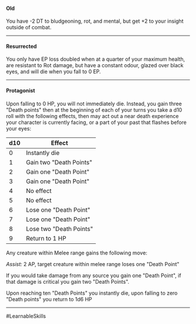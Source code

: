 #### Old

You have -2 DT to bludgeoning, rot, and mental, but get +2 to your insight outside of combat.

---
#### Resurrected

You only have EP loss doubled when at a quarter of your maximum health, are resistant to Rot damage, but have a constant odour, glazed over black eyes, and will die when you fall to 0 EP.

---
#### Protagonist

Upon falling to 0 HP, you will not immediately die. Instead, you gain three "Death points" then at the beginning of each of your turns you take a d10 roll with the following effects, then may act out a near death experience your character is currently facing, or a part of your past that flashes before your eyes:

| d10 | Effect                  |
| --- | ----------------------- |
| 0   | Instantly die           |
| 1   | Gain two "Death Points" |
| 2   | Gain one "Death Point"  |
| 3   | Gain one "Death Point"  |
| 4   | No effect               |
| 5   | No effect               |
| 6   | Lose one "Death Point"  |
| 7   | Lose one "Death Point"  |
| 8   | Lose two "Death Points" |
| 9   | Return to 1 HP          |
Any creature within Melee range gains the following move:

*Assist:* 2 AP, target creature within melee range loses one "Death Point"

If you would take damage from any source you gain one "Death Point", if that damage is critical you gain two "Death Points".

Upon reaching ten "Death Points" you instantly die, upon falling to zero "Death points" you return to 1d6 HP

---

#LearnableSkills 